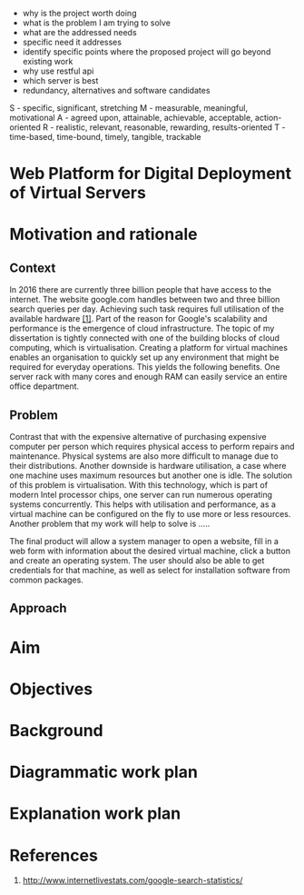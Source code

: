 - why is the project worth doing
- what is the problem I am trying to solve
- what are the addressed needs
- specific need it addresses
- identify specific points where the proposed project will go beyond existing work
- why use restful api
- which server is best
- redundancy, alternatives and software candidates

S - specific, significant, stretching
M - measurable, meaningful, motivational
A - agreed upon, attainable, achievable, acceptable, action-oriented
R - realistic, relevant, reasonable, rewarding, results-oriented
T - time-based, time-bound, timely, tangible, trackable


# Web Platform for Digital Deployment of Virtual Servers

# Motivation and rationale
## Context
In 2016 there are currently three billion people that have access to the internet. The website google.com handles between two and three billion search queries per day. Achieving such task requires full utilisation of the available hardware [[1]](#1). Part of the reason for Google's scalability and performance is the emergence of cloud infrastructure.  The topic of my dissertation is tightly connected with one of the building blocks of cloud computing, which is virtualisation.
Creating a platform for virtual machines enables an organisation to quickly set up any environment that might be required for everyday operations. This yields the following benefits. One server rack with many cores and enough RAM can easily service an entire office department.

## Problem
Contrast that with the expensive alternative of purchasing expensive computer per person which requires physical access to perform repairs and maintenance. Physical systems are also more difficult to manage due to their distributions. Another downside is hardware utilisation, a case where one machine uses maximum resources but another one is idle. The solution of this problem is virtualisation. With this technology, which is part of modern Intel processor chips, one server can run numerous operating systems concurrently. This helps with utilisation and performance, as a virtual machine can be configured on the fly to use more or less resources. Another problem that my work will help to solve is .....

The final product will allow a system manager to open a website, fill in a web form with information about the desired virtual machine, click a button and create an operating system. The user should also be able to get credentials for that machine, as well as select for installation software from common packages.



## Approach

# Aim

# Objectives

# Background

# Diagrammatic work plan

#	Explanation work plan

# References
1. http://www.internetlivestats.com/google-search-statistics/
